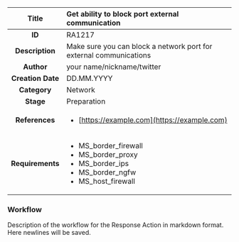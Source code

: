 | Title                       |  Get ability to block port external communication         |
|:---------------------------:|:--------------------|
| **ID**                      | RA1217            |
| **Description**             | Make sure you can block a network port for external communications   |
| **Author**                  | your name/nickname/twitter        |
| **Creation Date**           | DD.MM.YYYY |
| **Category**                | Network      |
| **Stage**                   | Preparation         |
| **References** |<ul><li>[https://example.com](https://example.com)</li></ul>|
| **Requirements** |<ul><li>MS_border_firewall</li><li>MS_border_proxy</li><li>MS_border_ips</li><li>MS_border_ngfw</li><li>MS_host_firewall</li></ul>|

### Workflow

Description of the workflow for the Response Action in markdown format.  
Here newlines will be saved.  
